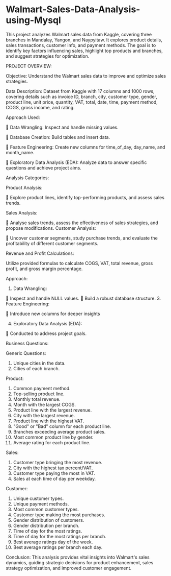 # Walmart-Sales-Data-Analysis-using-Mysql
This project analyzes Walmart sales data from Kaggle, covering three branches in Mandalay, Yangon, and Naypyitaw. It explores product details, sales transactions, customer info, and payment methods. The goal is to identify key factors influencing sales, highlight top products and branches, and suggest strategies for optimization.





PROJECT OVERVIEW:

Objective:
Understand the Walmart sales data to improve and optimize sales strategies.

Data Description:
Dataset from Kaggle with 17 columns and 1000 rows, covering details such as invoice ID, branch, city, customer type, gender, product line, unit price, quantity, VAT, total, date, time, payment method, COGS, gross income, and rating.

Approach Used:

	Data Wrangling: Inspect and handle missing values.

	Database Creation: Build tables and insert data.

	Feature Engineering: Create new columns for time_of_day, day_name, and month_name.

	Exploratory Data Analysis (EDA): Analyze data to answer specific questions and achieve project aims.

Analysis Categories:

Product Analysis:

	Explore product lines, identify top-performing products, and assess sales trends.

Sales Analysis:

	Analyse sales trends, assess the effectiveness of sales strategies, and propose modifications.
Customer Analysis:

	Uncover customer segments, study purchase trends, and evaluate the profitability of different customer segments.







Revenue and Profit Calculations:

Utilize provided formulas to calculate COGS, VAT, total revenue, gross profit, and gross margin percentage.


Approach:

1.	Data Wrangling:

	Inspect and handle NULL values.
	Build a robust database structure.
3.	Feature Engineering:

	Introduce new columns for deeper insights

4.	Exploratory Data Analysis (EDA):
   
	Conducted to address project goals.

Business Questions:

Generic Questions:
1.	Unique cities in the data.
2.	Cities of each branch.

Product:
1.	Common payment method.
2.	Top-selling product line.
3.	Monthly total revenue.
4.	Month with the largest COGS.
5.	Product line with the largest revenue.
6.	City with the largest revenue.
7.	Product line with the highest VAT.
8.	"Good" or "Bad" column for each product line.
9.	Branches exceeding average product sales.
10.	Most common product line by gender.
11.	Average rating for each product line.




Sales:
1.	Customer type bringing the most revenue.
2.	City with the highest tax percent/VAT.
3.	Customer type paying the most in VAT.
4.	Sales at each time of day per weekday.

Customer: 
1.	Unique customer types.
2.	Unique payment methods.
3.	Most common customer types.
4.	Customer type making the most purchases.
5.	Gender distribution of customers.
6.	Gender distribution per branch.
7.	Time of day for the most ratings.
8.	Time of day for the most ratings per branch.
9.	Best average ratings day of the week.
10.	Best average ratings per branch each day.


Conclusion:
This analysis provides vital insights into Walmart's sales dynamics, guiding strategic decisions for product enhancement, sales strategy optimization, and improved customer engagement.
